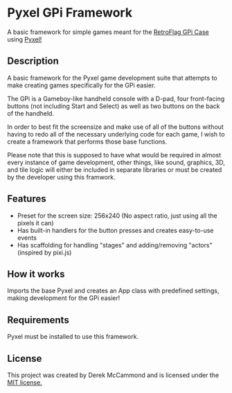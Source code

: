 # Pyxel GPi Framework

A basic framework for simple games meant for the [RetroFlag GPi Case](http://retroflag.com/GPi-CASE.html) using [Pyxel!](https://github.com/kitao/pyxel)

## Description

A basic framework for the Pyxel game development suite that attempts to make creating games specifically for the GPi easier.

The GPi is a Gameboy-like handheld console with a D-pad, four front-facing buttons (not including Start and Select) as well as two buttons on the back of the handheld.

In order to best fit the screensize and make use of all of the buttons without having to redo all of the necessary underlying code for each game, I wish to create a framework that performs those base functions.

Please note that this is supposed to have what would be required in almost every instance of game development, other things, like sound, graphics, 3D, and tile logic will either be included in separate libraries or must be created by the developer using this framwork.

## Features 

* Preset for the screen size: 256x240 (No aspect ratio, just using all the pixels it can)
* Has built-in handlers for the button presses and creates easy-to-use events
* Has scaffolding for handling "stages" and adding/removing "actors" (inspired by pixi.js)

## How it works

Imports the base Pyxel and creates an App class with predefined settings, making development for the GPi easier!

## Requirements

Pyxel must be installed to use this framework.

## License

This project was created by Derek McCammond and is licensed under the [MIT license.](https://en.wikipedia.org/wiki/MIT_License)